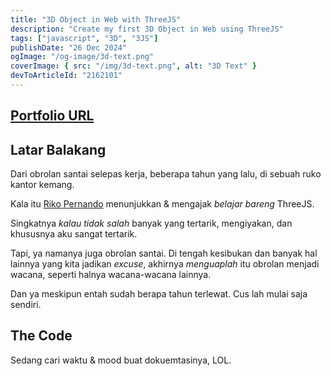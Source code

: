```yaml
---
title: "3D Object in Web with ThreeJS"
description: "Create my first 3D Object in Web using ThreeJS"
tags: ["javascript", "3D", "3JS"]
publishDate: "26 Dec 2024"
ogImage: "/og-image/3d-text.png"
coverImage: { src: "/img/3d-text.png", alt: "3D Text" }
devToArticleId: "2162101"
---
```


## [Portfolio URL](https://3js-jubilant-chainsaw.vercel.app)

## Latar Balakang

Dari obrolan santai selepas kerja,
beberapa tahun yang lalu,
di sebuah ruko kantor kemang.

Kala itu [Riko Pernando](https://www.linkedin.com/in/riko-pernando-a79093164/) menunjukkan & mengajak _belajar bareng_ ThreeJS.

Singkatnya _kalau tidak salah_ banyak yang tertarik, mengiyakan,
dan khususnya aku sangat tertarik.

Tapi, ya namanya juga obrolan santai.
Di tengah kesibukan dan banyak hal lainnya yang kita jadikan _excuse_,
akhirnya _menguaplah_ itu obrolan menjadi wacana,
seperti halnya wacana-wacana lainnya.

Dan ya meskipun entah sudah berapa tahun terlewat.
Cus lah mulai saja sendiri.

## The Code

Sedang cari waktu & mood buat dokuemtasinya, LOL.
